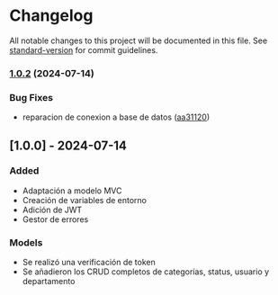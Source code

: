 # Changelog

All notable changes to this project will be documented in this file. See [standard-version](https://github.com/conventional-changelog/standard-version) for commit guidelines.

### [1.0.2](https://github.com/Akaban3dits/Back-Support-Application-Web/compare/v1.0.1...v1.0.2) (2024-07-14)


### Bug Fixes

* reparacion de conexion a base de datos ([aa31120](https://github.com/Akaban3dits/Back-Support-Application-Web/commit/aa31120ade17b07bd52500ab8575332610802c28))

## [1.0.0] - 2024-07-14

### Added

- Adaptación a modelo MVC
- Creación de variables de entorno
- Adición de JWT
- Gestor de errores

### Models

- Se realizó una verificación de token
- Se añadieron los CRUD completos de categorías, status, usuario y departamento
